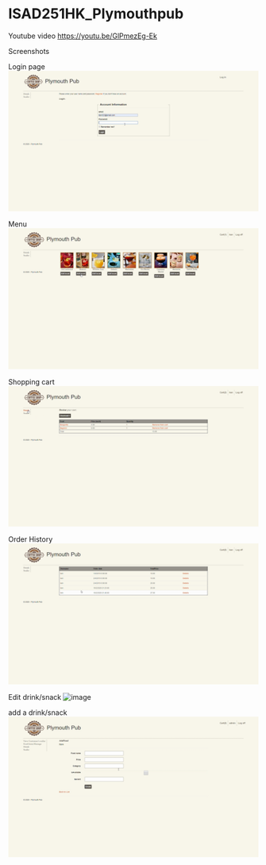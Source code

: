 # ISAD251HK_Plymouthpub

Youtube video
https://youtu.be/GlPmezEg-Ek


Screenshots

Login page
![image](Pub/loginpage.jpg)

Menu 
![image](Pub/Menu.jpg)

Shopping cart
![image](Pub/cart.jpg)

Order History
![image](Pub/Orderhistory.jpg)

Edit drink/snack
![image](Pub/editeFood.jpg)

add a drink/snack
![image](Pub/additem.jpg)
